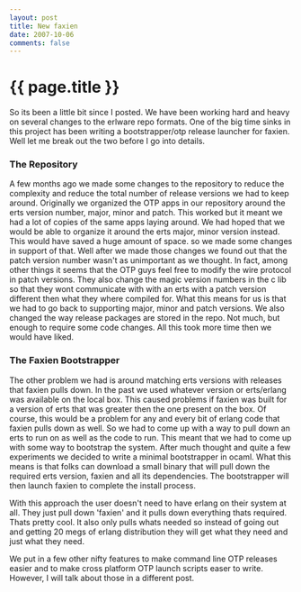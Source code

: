 ```yaml
---
layout: post
title: New faxien
date: 2007-10-06
comments: false
---
```


{{ page.title }}
================

So its been a little bit since I posted. We have been working hard and
heavy on several changes to the erlware repo formats. One of the big
time sinks in this project has been writing a bootstrapper/otp release
launcher for faxien. Well let me break out the two before I go into
details.

### The Repository

A few months ago we made some changes to the repository to reduce the
complexity and reduce the total number of release versions we had to
keep around. Originally we organized the OTP apps in our repository
around the erts version number, major, minor and patch. This worked
but it meant we had a lot of copies of the same apps laying around. We
had hoped that we would be able to organize it around the erts major,
minor version instead. This would have saved a huge amount of
space. so we made some changes in support of that. Well after we made
those changes we found out that the patch version number wasn't as
unimportant as we thought. In fact, among other things it seems that
the OTP guys feel free to modify the wire protocol in patch
versions. They also change the magic version numbers in the c lib so
that they wont communicate with with an erts with a patch version
different then what they where compiled for. What this means for us is
that we had to go back to supporting major, minor and patch
versions. We also changed the way release packages are stored in the
repo. Not much, but enough to require some code changes. All this took
more time then we would have liked.

### The Faxien Bootstrapper

The other problem we had is around matching erts versions with
releases that faxien pulls down. In the past we used whatever version
or erts/erlang was available on the local box. This caused problems if
faxien was built for a version of erts that was greater then the one
present on the box. Of course, this would be a problem for any and
every bit of erlang code that faxien pulls down as well. So we had to
come up with a way to pull down an erts to run on as well as the code
to run. This meant that we had to come up with some way to bootstrap
the system. After much thought and quite a few experiments we decided
to write a minimal bootstrapper in ocaml. What this means is that
folks can download a small binary that will pull down the required
erts version, faxien and all its dependencies. The bootstrapper will
then launch faxien to complete the install process.

With this approach the user doesn't need to have erlang on their
system at all. They just pull down 'faxien' and it pulls down
everything thats required. Thats pretty cool. It also only pulls whats
needed so instead of going out and getting 20 megs of erlang
distribution they will get what they need and just what they need.

We put in a few other nifty features to make command line OTP releases
easier and to make cross platform OTP launch scripts easer to
write. However, I will talk about those in a different post.
